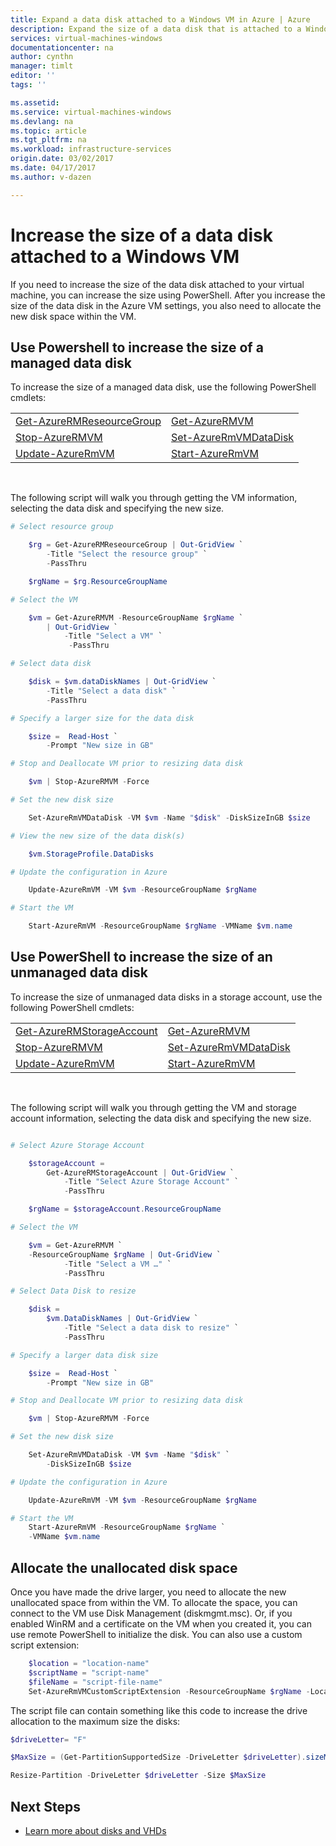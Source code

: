 ```yaml
---
title: Expand a data disk attached to a Windows VM in Azure | Azure
description: Expand the size of a data disk that is attached to a Windows virtual machine using PowerShell.
services: virtual-machines-windows
documentationcenter: na
author: cynthn
manager: timlt
editor: ''
tags: ''

ms.assetid:
ms.service: virtual-machines-windows
ms.devlang: na
ms.topic: article
ms.tgt_pltfrm: na
ms.workload: infrastructure-services
origin.date: 03/02/2017
ms.date: 04/17/2017
ms.author: v-dazen

---
```


# Increase the size of a data disk attached to a Windows VM

If you need to increase the size of the data disk attached to your virtual machine, you can increase the size using PowerShell. After you increase the size of the data disk in the Azure VM settings, you also need to allocate the new disk space within the VM.

## Use Powershell to increase the size of a managed data disk

To increase the size of a managed data disk, use the following PowerShell cmdlets:

|                                                                    |                                                            |
|--------------------------------------------------------------------|------------------------------------------------------------|
| [Get-AzureRMReseourceGroup](https://docs.microsoft.com/powershell/module/azurerm.resources/get-azurermresourcegroup) | [Get-AzureRMVM](https://docs.microsoft.com/powershell/module/azurerm.compute/get-azurermvm)                 |
| [Stop-AzureRMVM](https://docs.microsoft.com/powershell/module/azurerm.compute/stop-azurermvm)                        | [Set-AzureRmVMDataDisk](https://docs.microsoft.com/powershell/module/azurerm.compute/set-azurermvmdatadisk) |
| [Update-AzureRmVM](https://docs.microsoft.com/powershell/module/azurerm.compute/update-azurermvm)                    | [Start-AzureRmVM](https://docs.microsoft.com/powershell/module/azurerm.compute/start-azurermvm)             |
<br>

The following script will walk you through getting the VM information, selecting the data disk and specifying the new size.

```powershell
# Select resource group

    $rg = Get-AzureRMReseourceGroup | Out-GridView `
        -Title "Select the resource group" `
        -PassThru

    $rgName = $rg.ResourceGroupName

# Select the VM

    $vm = Get-AzureRMVM -ResourceGroupName $rgName `
        | Out-GridView `
            -Title "Select a VM" `
             -PassThru

# Select data disk

    $disk = $vm.dataDiskNames | Out-GridView `
        -Title "Select a data disk" `
        -PassThru

# Specify a larger size for the data disk

    $size =  Read-Host `
        -Prompt "New size in GB"

# Stop and Deallocate VM prior to resizing data disk

    $vm | Stop-AzureRMVM -Force

# Set the new disk size

	Set-AzureRmVMDataDisk -VM $vm -Name "$disk" -DiskSizeInGB $size

# View the new size of the data disk(s)

	$vm.StorageProfile.DataDisks

# Update the configuration in Azure

	Update-AzureRmVM -VM $vm -ResourceGroupName $rgName

# Start the VM

	Start-AzureRmVM -ResourceGroupName $rgName -VMName $vm.name

```

## Use PowerShell to increase the size of an unmanaged data disk

To increase the size of unmanaged data disks in a storage account, use the following PowerShell cmdlets:

|                                                                    |                                                            |
|--------------------------------------------------------------------|------------------------------------------------------------|
| [Get-AzureRMStorageAccount](https://docs.microsoft.com/powershell/module/azurerm.storage/get-azurermstorageaccount) | [Get-AzureRMVM](https://docs.microsoft.com/powershell/module/azurerm.compute/get-azurermvm)                 |
| [Stop-AzureRMVM](https://docs.microsoft.com/powershell/module/azurerm.compute/stop-azurermvm)                       | [Set-AzureRmVMDataDisk](https://docs.microsoft.com/powershell/module/azurerm.compute/set-azurermvmdatadisk) |
| [Update-AzureRmVM](https://docs.microsoft.com/powershell/module/azurerm.compute/update-azurermvm)                   | [Start-AzureRmVM](https://docs.microsoft.com/powershell/module/azurerm.compute/start-azurermvm)             |

<br>

The following script will walk you through getting the VM and storage account information, selecting the data disk and specifying the new size.

```powershell

# Select Azure Storage Account

    $storageAccount =
        Get-AzureRMStorageAccount | Out-GridView `
            -Title "Select Azure Storage Account" `
            -PassThru

    $rgName = $storageAccount.ResourceGroupName

# Select the VM

    $vm = Get-AzureRMVM `
	-ResourceGroupName $rgName | Out-GridView `
			-Title "Select a VM …" `
			-PassThru

# Select Data Disk to resize

    $disk =
        $vm.DataDiskNames | Out-GridView `
            -Title "Select a data disk to resize" `
            -PassThru

# Specify a larger data disk size

    $size =  Read-Host `
        -Prompt "New size in GB"

# Stop and Deallocate VM prior to resizing data disk

    $vm | Stop-AzureRMVM -Force

# Set the new disk size

	Set-AzureRmVMDataDisk -VM $vm -Name "$disk" `
		-DiskSizeInGB $size

# Update the configuration in Azure

	Update-AzureRmVM -VM $vm -ResourceGroupName $rgName

# Start the VM
	Start-AzureRmVM -ResourceGroupName $rgName `
	-VMName $vm.name

```

## Allocate the unallocated disk space

Once you have made the drive larger, you need to allocate the new unallocated space from within the VM. To allocate the space, you can connect to the VM use Disk Management (diskmgmt.msc). Or, if you enabled WinRM and a certificate on the VM when you created it, you can use remote PowerShell to initialize the disk. You can also use a custom script extension:

```powershell
    $location = "location-name"
    $scriptName = "script-name"
    $fileName = "script-file-name"
    Set-AzureRmVMCustomScriptExtension -ResourceGroupName $rgName -Location $locName -VMName $vmName -Name $scriptName -TypeHandlerVersion "1.4" -StorageAccountName "mystore1" -StorageAccountKey "primary-key" -FileName $fileName -ContainerName "scripts"
```

The script file can contain something like this code to increase the drive allocation to the maximum size the disks:

```powershell
$driveLetter= "F"

$MaxSize = (Get-PartitionSupportedSize -DriveLetter $driveLetter).sizeMax

Resize-Partition -DriveLetter $driveLetter -Size $MaxSize
```

## Next Steps
- [Learn more about disks and VHDs](../../storage/storage-about-disks-and-vhds-windows.md?toc=%2fvirtual-machines%2fwindows%2ftoc.json)
